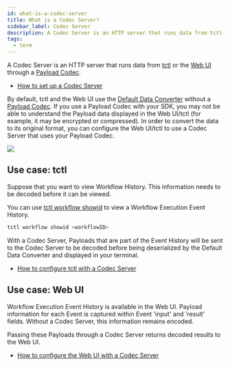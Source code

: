 ```yaml
---
id: what-is-a-codec-server
title: What is a Codec Server?
sidebar_label: Codec Server
description: A Codec Server is an HTTP server that runs data from tctl or the Web UI through a Payload Codec.
tags:
  - term
---
```


A Codec Server is an HTTP server that runs data from [tctl](/tctl-v1) or the [Web UI](/web-ui) through a [Payload Codec](/concepts/what-is-a-data-converter#payload-codec).

- [How to set up a Codec Server](/security/how-to-set-up-codec-server)

By default, tctl and the Web UI use the [Default Data Converter](/concepts/what-is-a-data-converter#default-data-converter) without a [Payload Codec](/concepts/what-is-a-data-converter#payload-codec).
If you use a Payload Codec with your SDK, you may not be able to understand the Payload data displayed in the Web UI/tctl (for example, it may be encrypted or compressed).
In order to convert the data to its original format, you can configure the Web UI/tctl to use a Codec Server that uses your Payload Codec.

![](/img/tctl-diagram-codec-server.svg)

## Use case: tctl

Suppose that you want to view Workflow History.
This information needs to be decoded before it can be viewed.

You can use [tctl workflow showid](/tctl-v1/workflow#show) to view a Workflow Execution Event History.

```bash
tctl workflow showid <workflowID>
```

With a Codec Server, Payloads that are part of the Event History will be sent to the Codec Server to be decoded before being deserialized by the Default Data Converter and displayed in your terminal.

- [How to configure tctl with a Codec Server](/security/how-to-set-up-codec-server#configure-tctl)

## Use case: Web UI

Workflow Execution Event History is available in the Web UI.
Payload information for each Event is captured within Event 'input' and 'result' fields.
Without a Codec Server, this information remains encoded.

Passing these Payloads through a Codec Server returns decoded results to the Web UI.

- [How to configure the Web UI with a Codec Server](/security/how-to-set-up-codec-server#configure-the-web-ui)
